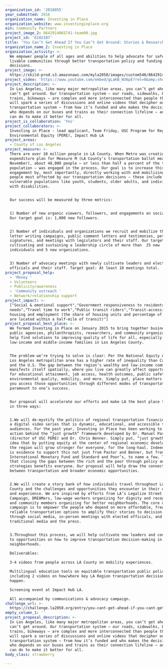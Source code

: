 ```yaml
---
organization_id: '2018055'
year_submitted: 2016
organization_name: Investing in Place
organization_website: www.investinginplace.org
ein: Community Partners
project_image_2: 8642914065741-team90.jpg
project_id: '6102107'
title: 'You Can’t Get Ahead If You Can’t Get Around: Stories & Research on #HowWeRoll'
organization_name_2: Investing in Place
organization_activity: >-
  We empower people of all ages and abilities to help advocate for safe and
  livable communities through better transportation policy and funding
  decisions.
project_image: >-
  https://skild-prod.s3.amazonaws.com/myla2050/images/custom540/8642914065741-team90.jpg
project_video: 'https://www.youtube.com/embed/gLaKB_W36pE?rel=0&amp;showinfo=0'
project_description: >-
  In Los Angeles, like many major metropolitan areas, you can’t get ahead if you
  can’t get around. Our transportation system — our roads, sidewalks, buses,
  trains, bikeways — are complex and more interconnected than people think. We
  will spark a series of discussions and online videos that decipher our
  transportation system — from how it’s funded and who makes the decisions to
  who depends on our buses and trains as their connection lifeline — and what we
  can do to make it better for all.
project_is_collaboration: 'Yes'
project_collaborators: >-
  Investing in Place - lead applicant, Team Friday, USC Program for Regional and
  Environmental Equity (PERE), Impact Hub LA
project_areas:
  - County of Los Angeles
project_measure: >-
  There are over 10 million people in LA County. When Metro was creating the
  expenditure plan for Measure M (LA County’s transportation ballot measure in
  November), about 48,000 people — or less than half a percent of the total
  population — was engaged in the process. Our goal is to increase this level of
  engagement by, most importantly, directly working with and mobilizing the
  people most affected by our transportation decisions — these include our most
  vulnerable populations like youth, students, older adults, and individuals
  with disabilities.


  Our success will be measured by three metrics: 


  1) Number of new organic viewers, followers, and engagements on social media.
  Our target goal is: 1,000 new followers.


  2) Number of individuals and organizations we recruit and mobilize through
  letter writing campaigns, public comment letters and testimonies, petition
  signatures, and meetings with legislators and their staff. Our target goal is:
  cultivating and sustaining a leadership circle of more than  25 new
  individuals and 5 new organizations.


  3) Number of advocacy meetings with newly cultivate leaders and elected
  officials and their staff. Target goal: At least 10 meetings total.
project_proposal_help:
  - 'Money '
  - Volunteers
  - Publicity/awareness
  - 'Community outreach '
  - Network/relationship support
project_impact: >-
  ["Social & emotional support","Government responsiveness to residents’
  needs","Travel time to work","Public transit riders","Transit-accessible
  housing and employment (the share of housing units and percentage of jobs that
  are located within a half-mile of transit)"]
project_proposal_best_place: >-
  We formed Investing in Place on January 2015 to bring together businesses,
  public agencies, philanthropists, researchers, and community organizations to
  help find solutions to improving quality of life for all, especially
  low-income and middle-income families in Los Angeles County.


  The problem we’re trying to solve is clear: Per the National Equity Atlas, the
  Los Angeles metropolitan area has a higher rate of inequality than California
  and the U.S. The gap between the region’s wealthy and low-income communities
  manifests itself spatially, where you live can greatly affect opportunities
  for educational attainment, job access, health outcomes, public safety,
  environmental quality, mobility, and more. Simply put, place matters — and how
  you access those opportunities through different modes of transportation is
  paramount to one’s success.


  Our proposal will accelerate our efforts and make LA the best place to connect
  in three ways:


  1.We will de-mystify the politics of regional transportation financing through
  a digital video series that is dynamic, educational, and accessible to all
  audiences. For the past year, Investing in Place has been working to put
  action behind the “just growth” framework developed by Dr. Manuel Pastor
  (director of USC PERE) and Dr. Chris Benner. Simply put, “just growth” is the
  idea that by putting equity at the center of regional economic development,
  the region will grow stronger for everyone, for the long-haul. Indeed, there
  is evidence to support this not just from Pastor and Benner, but from the
  International Monetary Fund and Standard and Poor’s, to name a few. This means
  that closing the gaps between the rich and the poor through policy and other
  strategies benefits everyone. Our proposal will help draw the connections
  between transportation and broader economic opportunities.


  2.We will create a story bank of how individuals travel throughout Los Angeles
  County and the challenges and opportunities they encounter in their own voice
  and experience. We are inspired by efforts from LA’s Legalize Street Vendors
  Campaign, DREAMers, low-wage workers organizing for dignity and recognition,
  and community members organizing for better neighborhoods. The core of our
  campaign is to empower the people who depend on more affordable, frequent, and
  reliable transportation options to amplify their stories to decision makers
  through social media, in-person meetings with elected officials, and through
  traditional media and the press.


  3.Throughout this process, we will help cultivate new leaders and connect them
  to opportunities on how to improve transportation decision-making in their
  neighborhoods. 
   
  Deliverables: 

  3-4 videos from people across LA County on mobility experiences.

  Multilingual education tools on equitable transportation public policy,
  including 2 videos on how/where key LA Region transportation decisions
  happen. 

  Screening event at Impact Hub LA. 

  All accompanied by communications & advocacy campaign.
challenge_url: >-
  https://challenge.la2050.org/entry/you-cant-get-ahead-if-you-cant-get-around-stories-research-on-howweroll
empty_column_1: ''
project_proposal_description: >-
  In Los Angeles, like many major metropolitan areas, you can’t get ahead if you
  can’t get around. Our transportation system — our roads, sidewalks, buses,
  trains, bikeways — are complex and more interconnected than people think. We
  will spark a series of discussions and online videos that decipher our
  transportation system — from how it’s funded and who makes the decisions to
  who depends on our buses and trains as their connection lifeline — and what we
  can do to make it better for all.
body_class: strawberry

---
```

